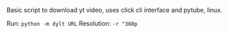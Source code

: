 Basic script to download yt video, uses click cli interface and pytube, linux.

Run: `python -m dylt URL`
Resolution: `-r "360p`